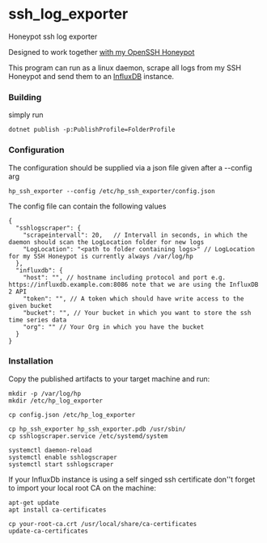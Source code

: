 # ssh_log_exporter

Honeypot ssh log exporter

Designed to work together [with my OpenSSH Honeypot](https://github.com/enohka/openssh-portable)

This program can run as a linux daemon, scrape all logs from my SSH Honeypot and send them to an [InfluxDB](https://www.influxdata.com/products/influxdb/) instance.


### Building

simply run
```
dotnet publish -p:PublishProfile=FolderProfile
```

### Configuration

The configuration should be supplied via a json file given after a --config arg

```
hp_ssh_exporter --config /etc/hp_ssh_exporter/config.json
```

The config file can contain the following values

```
{
  "sshlogscraper": {
    "scrapeintervall": 20,   // Intervall in seconds, in which the daemon should scan the LogLocation folder for new logs
    "LogLocation": "<path to folder containing logs>" // LogLocation for my SSH Honeypot is currently always /var/log/hp
  },
  "influxdb": {
    "host": "", // hostname including protocol and port e.g. https://influxdb.example.com:8086 note that we are using the InfluxDB 2 API
    "token": "", // A token which should have write access to the given bucket
    "bucket": "", // Your bucket in which you want to store the ssh time series data
    "org": "" // Your Org in which you have the bucket
  }
}
```

### Installation 

Copy the published artifacts to your target machine and run:

```
mkdir -p /var/log/hp
mkdir /etc/hp_log_exporter

cp config.json /etc/hp_log_exporter

cp hp_ssh_exporter hp_ssh_exporter.pdb /usr/sbin/
cp sshlogscraper.service /etc/systemd/system

systemctl daemon-reload
systemctl enable sshlogscraper
systemctl start sshlogscraper
```

If your InfluxDb instance is using a self singed ssh certificate don''t forget to import your local root CA on the machine:

```
apt-get update
apt install ca-certificates

cp your-root-ca.crt /usr/local/share/ca-certificates
update-ca-certificates
```
